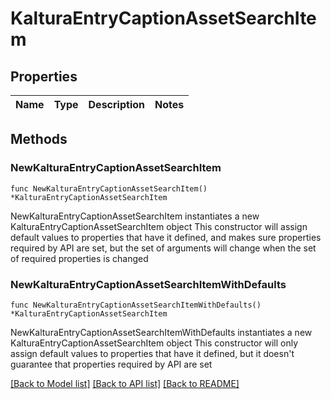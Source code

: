 # KalturaEntryCaptionAssetSearchItem

## Properties

Name | Type | Description | Notes
------------ | ------------- | ------------- | -------------

## Methods

### NewKalturaEntryCaptionAssetSearchItem

`func NewKalturaEntryCaptionAssetSearchItem() *KalturaEntryCaptionAssetSearchItem`

NewKalturaEntryCaptionAssetSearchItem instantiates a new KalturaEntryCaptionAssetSearchItem object
This constructor will assign default values to properties that have it defined,
and makes sure properties required by API are set, but the set of arguments
will change when the set of required properties is changed

### NewKalturaEntryCaptionAssetSearchItemWithDefaults

`func NewKalturaEntryCaptionAssetSearchItemWithDefaults() *KalturaEntryCaptionAssetSearchItem`

NewKalturaEntryCaptionAssetSearchItemWithDefaults instantiates a new KalturaEntryCaptionAssetSearchItem object
This constructor will only assign default values to properties that have it defined,
but it doesn't guarantee that properties required by API are set


[[Back to Model list]](../README.md#documentation-for-models) [[Back to API list]](../README.md#documentation-for-api-endpoints) [[Back to README]](../README.md)


